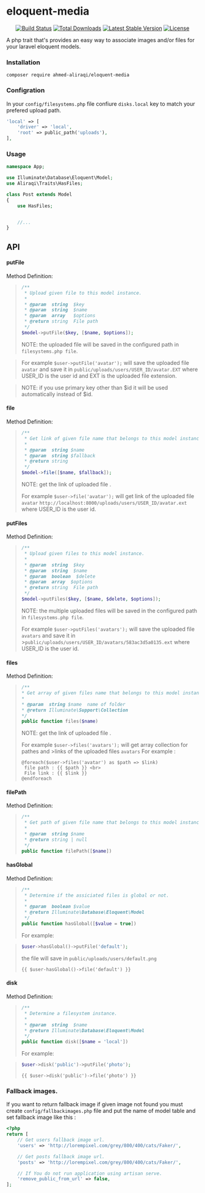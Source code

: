 # eloquent-media

<p align="center">
<a href="https://travis-ci.org/ahmed-aliraqi/eloquent-media"><img src="https://travis-ci.org/ahmed-aliraqi/eloquent-media.svg" alt="Build Status"></a>
<a href="https://packagist.org/packages/ahmed-aliraqi/eloquent-media"><img src="https://poser.pugx.org/ahmed-aliraqi/eloquent-media/d/total.svg" alt="Total Downloads"></a>
<a href="https://packagist.org/packages/ahmed-aliraqi/eloquent-media"><img src="https://poser.pugx.org/ahmed-aliraqi/eloquent-media/v/stable.svg" alt="Latest Stable Version"></a>
<a href="https://packagist.org/packages/ahmed-aliraqi/eloquent-media"><img src="https://poser.pugx.org/ahmed-aliraqi/eloquent-media/license.svg" alt="License"></a>
</p>

A php trait that's provides an easy way to associate images and/or files for your laravel eloquent models.

### Installation

```
composer require ahmed-aliraqi/eloquent-media
```
### Configration
In your `config/filesystems.php` file confiure `disks.local` key to match your prefered upload path.
```php
'local' => [
    'driver' => 'local',
    'root' => public_path('uploads'),
],
```

### Usage
```php
namespace App;

use Illuminate\Database\Eloquent\Model;
use Aliraqi\Traits\HasFiles;

class Post extends Model
{
    use HasFiles;


    //...
}
```

## API

#### putFile
Method Definition:
> ```php
> /**
>  * Upload given file to this model instance.
>  *
>  * @param  string  $key
>  * @param  string  $name
>  * @param  array   $options
>  * @return string  File path
>  */
> $model->putFile($key, [$name, $options]);
> ```
> NOTE: the uploaded file will be saved in the configured path in `filesystems.php file`.

> For example `$user->putFile('avatar');` will save the uploaded file `avatar` and save it in
>`public/uploads/users/USER_ID/avatar.EXT` where USER_ID is the user id and EXT is the uploaded file extension.

> NOTE: if you use primary key other than $id it will be used automatically instead of $id.



#### file
Method Definition:
> ```php
> /**
>  * Get link of given file name that belongs to this model instance.
>  *
>  * @param  string $name
>  * @param  string $fallback
>  * @return string
>  */
> $model->file([$name, $fallback]);
> ```
> NOTE: get the link of uploaded file .
>
> For example `$user->file('avatar');` will get link of the uploaded file `avatar`
>`http://localhost:8000/uploads/users/USER_ID/avatar.ext` where USER_ID is the user id.




#### putFiles
Method Definition:
> ```php
> /**
>  * Upload given files to this model instance.
>  *
>  * @param  string  $key
>  * @param  string  $name
>  * @param  boolean  $delete
>  * @param  array  $options
>  * @return string  File path
>  */
> $model->putFiles($key, [$name, $delete, $options]);
> ```
> NOTE: the multiple uploaded files will be saved in the configured path in `filesystems.php file`.
>
>For example `$user->putFiles('avatars');` will save the uploaded file `avatars` and save it in >`public/uploads/users/USER_ID/avatars/583ac3d5a0135.ext` where USER_ID is the user id.




#### files
Method Definition:
> ```php
> /**
> * Get array of given files name that belongs to this model instance.
> *
> * @param  string $name  name of folder
> * @return Illuminate\Support\Collection
> */
> public function files($name)
> ```
> NOTE: get the link of uploaded file .
>
>For example `$user->files('avatars');` will get array collection for pathes and >links of the uploaded files `avatars`
>For example :
>```
>@foreach($user->files('avatar') as $path => $link)
>  file path : {{ $path }} <br>
>  File link : {{ $link }}
>@endforeach
>```



#### filePath
Method Definition:
> ```php
> /**
>  * Get path of given file name that belongs to this model instance.
>  *
>  * @param  string $name
>  * @return string | null
>  */
> public function filePath([$name])
> ```


#### hasGlobal
Method Definition:
> ```php
> /**
>  * Determine if the assiciated files is global or not.
>  *
>  * @param  boolean $value
>  * @return Illuminate\Database\Eloquent\Model
>  */
> public function hasGlobal([$value = true])
> ```
> For example:

> ```php
> $user->hasGlobal()->putFile('default');
> ```
> the file will save in `public/uploads/users/default.png`
> ```blade
> {{ $user-hasGlobal()->file('default') }}
> ```

#### disk
Method Definition:
> ```php
> /**
>  * Determine a filesystem instance.
>  *
>  * @param  string  $name
>  * @return Illuminate\Database\Eloquent\Model
>  */
> public function disk([$name = 'local'])
> ```
> For example:

> ```php
> $user->disk('public')->putFile('photo');
> ```
> ```blade
> {{ $user->disk('public')->file('photo') }}
> ```



### Fallback images.
If you want to return fallback image if given image not found you must create `config/fallbackimages.php` file and put the name of model table and set fallback image like this :

```php
<?php
return [
    // Get users fallback image url.
    'users' => 'http://lorempixel.com/grey/800/400/cats/Faker/',

    // Get posts fallback image url.
    'posts' => 'http://lorempixel.com/grey/800/400/cats/Faker/',

	// If You do not run application using artisan serve.
    'remove_public_from_url' => false,
];

```

